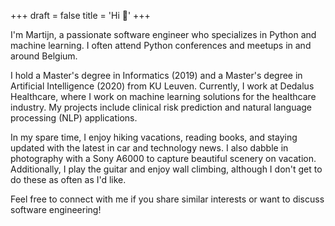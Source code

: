 +++
draft = false
title = 'Hi 👋'
+++

I'm Martijn, a passionate software engineer who specializes in Python and machine learning. I often attend Python conferences and meetups in and around Belgium.

I hold a Master's degree in Informatics (2019) and a Master's degree in Artificial Intelligence (2020) from KU Leuven. Currently, I work at Dedalus Healthcare, where I work on machine learning solutions for the healthcare industry. My projects include clinical risk prediction and natural language processing (NLP) applications.

In my spare time, I enjoy hiking vacations, reading books, and staying updated with the latest in car and technology news. I also dabble in photography with a Sony A6000 to capture beautiful scenery on vacation. Additionally, I play the guitar and enjoy wall climbing, although I don't get to do these as often as I'd like.

Feel free to connect with me if you share similar interests or want to discuss software engineering!
